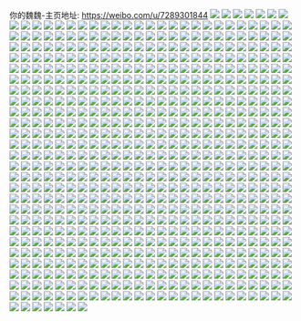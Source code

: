 你的魏魏-主页地址: https://weibo.com/u/7289301844 
![](https://wx4.sinaimg.cn/mw2000/007XjaoAgy1h99f56jpv5j31v22hfe4z.jpg) 
![](https://wx4.sinaimg.cn/mw2000/007XjaoAgy1h99f5772t9j32c03404qp.jpg) 
![](https://wx4.sinaimg.cn/mw2000/007XjaoAgy1h99f58eklgj32c0340qv5.jpg) 
![](https://wx4.sinaimg.cn/mw2000/007XjaoAgy1h9a6m0yp6tj30yi1n3e0o.jpg) 
![](https://wx4.sinaimg.cn/mw2000/007XjaoAgy1h9a6lto5jpj30yi1la4ij.jpg) 
![](https://wx4.sinaimg.cn/mw2000/007XjaoAgy1h9a6m45a0uj30yi1p8wy9.jpg) 
![](https://wx4.sinaimg.cn/mw2000/007XjaoAgy1h9a6mb5bzzj31kn23iu0x.jpg) 
![](https://wx4.sinaimg.cn/mw2000/007XjaoAgy1h99f55xddxj31nh286x6p.jpg) 
![](https://wx4.sinaimg.cn/mw2000/007XjaoAgy1h99f5d2v6cj31zb2n3npe.jpg) 
![](https://wx4.sinaimg.cn/mw2000/007XjaoAgy1h9a6mnjuv6j31qv2btb2a.jpg) 
![](https://wx4.sinaimg.cn/mw2000/007XjaoAgy1h99eusld4aj30u0140qg6.jpg) 
![](https://wx4.sinaimg.cn/mw2000/007XjaoAgy1h99eusz8a9j30u0140jzj.jpg) 
![](https://wx4.sinaimg.cn/mw2000/007XjaoAgy1h99eurilvwj30u014079b.jpg) 
![](https://wx4.sinaimg.cn/mw2000/007XjaoAgy1h99euwjlogj30u0140gzs.jpg) 
![](https://wx4.sinaimg.cn/mw2000/007XjaoAgy1h99eur4vlij30u0140tkz.jpg) 
![](https://wx4.sinaimg.cn/mw2000/007XjaoAgy1h99euth77cj30u0140dse.jpg) 
![](https://wx4.sinaimg.cn/mw2000/007XjaoAgy1h99eutv1ftj30u0140k48.jpg) 
![](https://wx4.sinaimg.cn/mw2000/007XjaoAgy1h99euu9fz0j30u01407ga.jpg) 
![](https://wx4.sinaimg.cn/mw2000/007XjaoAgy1h99euuq11ij30u0140aly.jpg) 
![](https://wx4.sinaimg.cn/mw2000/007XjaoAgy1h99euv3y3zj30u0140ds6.jpg) 
![](https://wx4.sinaimg.cn/mw2000/007XjaoAgy1h99euw4h1gj30u0140wm4.jpg) 
![](https://wx4.sinaimg.cn/mw2000/007XjaoAgy1h99euvl832j30u0140dkz.jpg) 
![](https://wx4.sinaimg.cn/mw2000/007XjaoAgy1h99ep5v7ikj30u0140tm4.jpg) 
![](https://wx4.sinaimg.cn/mw2000/007XjaoAgy1h99ep67dkfj30u0140dqy.jpg) 
![](https://wx4.sinaimg.cn/mw2000/007XjaoAgy1h99ep6n5kij30u0140qi3.jpg) 
![](https://wx4.sinaimg.cn/mw2000/007XjaoAgy1h99ep7i2rzj30u0140gyu.jpg) 
![](https://wx4.sinaimg.cn/mw2000/007XjaoAgy1h99ep76asbj30u0140tmq.jpg) 
![](https://wx4.sinaimg.cn/mw2000/007XjaoAgy1h99ep7zgt8j30u013tncv.jpg) 
![](https://wx4.sinaimg.cn/mw2000/007XjaoAgy1h99ep4wotnj30u0140gxy.jpg) 
![](https://wx4.sinaimg.cn/mw2000/007XjaoAgy1h99ep8dorsj30u0140wr0.jpg) 
![](https://wx4.sinaimg.cn/mw2000/007XjaoAgy1h99eqza0lfj30u014ealg.jpg) 
![](https://wx4.sinaimg.cn/mw2000/007XjaoAgy1h99eqyyv5tj30u014gdqs.jpg) 
![](https://wx4.sinaimg.cn/mw2000/007XjaoAgy1h99epb870jj30u0140wp8.jpg) 
![](https://wx4.sinaimg.cn/mw2000/007XjaoAgy1h99epbubc5j30u0140do8.jpg) 
![](https://wx4.sinaimg.cn/mw2000/007XjaoAgy1h99ep8ncygj30u0140grl.jpg) 
![](https://wx4.sinaimg.cn/mw2000/007XjaoAgy1h99eqzo2ekj30u0140qb7.jpg) 
![](https://wx4.sinaimg.cn/mw2000/007XjaoAgy1h99epc5a2fj30u0140agl.jpg) 
![](https://wx4.sinaimg.cn/mw2000/007XjaoAgy1h99epctg9ej30u0140448.jpg) 
![](https://wx4.sinaimg.cn/mw2000/007XjaoAgy1h98igpoca6j31r0340u0x.jpg) 
![](https://wx4.sinaimg.cn/mw2000/007XjaoAgy1h98ifmppq1j31r0340e82.jpg) 
![](https://wx4.sinaimg.cn/mw2000/007XjaoAgy1h98igl5zz9j31r0340qv5.jpg) 
![](https://wx4.sinaimg.cn/mw2000/007XjaoAgy1h98ig549g9j31r03401l0.jpg) 
![](https://wx4.sinaimg.cn/mw2000/007XjaoAgy1h98igf3hhnj31r03401l0.jpg) 
![](https://wx4.sinaimg.cn/mw2000/007XjaoAgy1h98ifh75sjj31r0340npf.jpg) 
![](https://wx4.sinaimg.cn/mw2000/007XjaoAgy1h990c36ujmj32c0340kjm.jpg) 
![](https://wx4.sinaimg.cn/mw2000/007XjaoAgy1h990c6m7eoj32913014qs.jpg) 
![](https://wx4.sinaimg.cn/mw2000/007XjaoAgy1h990chmfb7j32c0340npf.jpg) 
![](https://wx4.sinaimg.cn/mw2000/007XjaoAgy1h98ifrlkqnj32c0340x6q.jpg) 
![](https://wx4.sinaimg.cn/mw2000/007XjaoAgy1h98ih1v52lj31r0340qv5.jpg) 
![](https://wx4.sinaimg.cn/mw2000/007XjaoAgy1h97bfd0l6cj32c02uj7wl.jpg) 
![](https://wx4.sinaimg.cn/mw2000/007XjaoAgy1h97bg92himj32an2pbe83.jpg) 
![](https://wx4.sinaimg.cn/mw2000/007XjaoAgy1h97bfoifdrj32c0340npf.jpg) 
![](https://wx4.sinaimg.cn/mw2000/007XjaoAgy1h97bffebmbj31sc2dsnpd.jpg) 
![](https://wx4.sinaimg.cn/mw2000/007XjaoAgy1h97bgdncm4j32c0340npg.jpg) 
![](https://wx4.sinaimg.cn/mw2000/007XjaoAgy1h97bembrilj30yi1n14dy.jpg) 
![](https://wx4.sinaimg.cn/mw2000/007XjaoAgy1h91a9uyi63j31z42mshdu.jpg) 
![](https://wx4.sinaimg.cn/mw2000/007XjaoAgy1h91a9xwabuj31yw2mke82.jpg) 
![](https://wx4.sinaimg.cn/mw2000/007XjaoAgy1h91adckebgj32c0340e83.jpg) 
![](https://wx4.sinaimg.cn/mw2000/007XjaoAgy1h91a9tfcfsj32c02junpe.jpg) 
![](https://wx4.sinaimg.cn/mw2000/007XjaoAgy1h91a9wb5nej31z42ms7wh.jpg) 
![](https://wx4.sinaimg.cn/mw2000/007XjaoAgy1h91a9rvmgbj32c03401ky.jpg) 
![](https://wx4.sinaimg.cn/mw2000/007XjaoAgy1h91adayk1zj31zy2nxu0x.jpg) 
![](https://wx4.sinaimg.cn/mw2000/007XjaoAgy1h91ad9x8cyj32c0340u0y.jpg) 
![](https://wx4.sinaimg.cn/mw2000/007XjaoAgy1h91aa20rgyj32bm33iqv7.jpg) 
![](https://wx4.sinaimg.cn/mw2000/007XjaoAgy1h8xio7i8tfj32c03407wn.jpg) 
![](https://wx4.sinaimg.cn/mw2000/007XjaoAgy1h8xinfl2o6j32eb32akjm.jpg) 
![](https://wx4.sinaimg.cn/mw2000/007XjaoAgy1h8xin7lhiqj326f2wk4qs.jpg) 
![](https://wx4.sinaimg.cn/mw2000/007XjaoAgy1h8xinck25bj30yh1cqwy3.jpg) 
![](https://wx4.sinaimg.cn/mw2000/007XjaoAgy1h8xintagvpj32bv35skjr.jpg) 
![](https://wx4.sinaimg.cn/mw2000/007XjaoAgy1h8xine1tujj32c033h7wj.jpg) 
![](https://wx4.sinaimg.cn/mw2000/007XjaoAgy1h8s947irdbj30yi08jwfn.jpg) 
![](https://wx4.sinaimg.cn/mw2000/007XjaoAgy1h8qz9g6naoj30sg347e81.jpg) 
![](https://wx4.sinaimg.cn/mw2000/007XjaoAgy1h8qz9nzs2ej30sa10awlt.jpg) 
![](https://wx4.sinaimg.cn/mw2000/007XjaoAgy1h8qz9j12x1j30sg1rhkcn.jpg) 
![](https://wx4.sinaimg.cn/mw2000/007XjaoAgy1h8qz9mzj6vj317w1mkazd.jpg) 
![](https://wx4.sinaimg.cn/mw2000/007XjaoAgy1h8qz946kvnj32c0340b2b.jpg) 
![](https://wx4.sinaimg.cn/mw2000/007XjaoAgy1h8qz98ir9rj31ai1ja4qp.jpg) 
![](https://wx4.sinaimg.cn/mw2000/007XjaoAgy1h8qz9a23skj32bk2r24qq.jpg) 
![](https://wx4.sinaimg.cn/mw2000/007XjaoAgy1h8qz96nfplj32c02pikjm.jpg) 
![](https://wx4.sinaimg.cn/mw2000/007XjaoAgy1h8qz9bgouuj31ca1ha1k4.jpg) 
![](https://wx4.sinaimg.cn/mw2000/007XjaoAgy1h8niq9u3r0j30sg35r7wj.jpg) 
![](https://wx4.sinaimg.cn/mw2000/007XjaoAgy1h8nipzb737j30sg2zfhdt.jpg) 
![](https://wx4.sinaimg.cn/mw2000/007XjaoAgy1h8niqc3cacj30sg2jax6p.jpg) 
![](https://wx4.sinaimg.cn/mw2000/007XjaoAgy1h8niq3zsvtj30sg2ynqv5.jpg) 
![](https://wx4.sinaimg.cn/mw2000/007XjaoAgy1h8nipv9pk6j30sg2l7b29.jpg) 
![](https://wx4.sinaimg.cn/mw2000/007XjaoAgy1h8niqenazjj30sg3471ky.jpg) 
![](https://wx4.sinaimg.cn/mw2000/007XjaoAgy1h8niq1h134j30sg35qnpd.jpg) 
![](https://wx4.sinaimg.cn/mw2000/007XjaoAgy1h8niq6ctbfj30sg35sb2a.jpg) 
![](https://wx4.sinaimg.cn/mw2000/007XjaoAgy1h8nipwz2ptj30sg2z84qp.jpg) 
![](https://wx4.sinaimg.cn/mw2000/007XjaoAgy1h8be4oj0ayj31sc2co4qq.jpg) 
![](https://wx4.sinaimg.cn/mw2000/007XjaoAgy1h8be410sozj31sc2dskjm.jpg) 
![](https://wx4.sinaimg.cn/mw2000/007XjaoAgy1h8be51se3zj31sc2dsu0x.jpg) 
![](https://wx4.sinaimg.cn/mw2000/007XjaoAgy1h8be3gbpcpj31sc2dskjl.jpg) 
![](https://wx4.sinaimg.cn/mw2000/007XjaoAgy1h8be4ev2xtj32ds1scnpd.jpg) 
![](https://wx4.sinaimg.cn/mw2000/007XjaoAgy1h8be4b8pcfj31q22bxe81.jpg) 
![](https://wx4.sinaimg.cn/mw2000/007XjaoAgy1h8be7qd4euj31sc2ds1kz.jpg) 
![](https://wx4.sinaimg.cn/mw2000/007XjaoAgy1h8be3epa4tj31sc2ds4qq.jpg) 
![](https://wx4.sinaimg.cn/mw2000/007XjaoAgy1h8be7scwxij31sc2dsqv5.jpg) 
![](https://wx4.sinaimg.cn/mw2000/007XjaoAgy1h7uomg64rdj31ky23cu0x.jpg) 
![](https://wx4.sinaimg.cn/mw2000/007XjaoAgy1h7uomi99z1j32c0340qv7.jpg) 
![](https://wx4.sinaimg.cn/mw2000/007XjaoAgy1h7uommm2chj322s2k4hdt.jpg) 
![](https://wx4.sinaimg.cn/mw2000/007XjaoAgy1h7uomltu3pj31js22eu0x.jpg) 
![](https://wx4.sinaimg.cn/mw2000/007XjaoAgy1h7uomj1l5tj31o92hc1kx.jpg) 
![](https://wx4.sinaimg.cn/mw2000/007XjaoAgy1h7uomo1xmoj31q923y4qq.jpg) 
![](https://wx4.sinaimg.cn/mw2000/007XjaoAgy1h7uonv4o13j31y52mpqv5.jpg) 
![](https://wx4.sinaimg.cn/mw2000/007XjaoAgy1h7uomdqa71j32c0340hdu.jpg) 
![](https://wx4.sinaimg.cn/mw2000/007XjaoAgy1h7uomkrymuj32bn35s4qr.jpg) 
![](https://wx4.sinaimg.cn/mw2000/007XjaoAgy1h7os0n1ps3j30sg6bk1l0.jpg) 
![](https://wx4.sinaimg.cn/mw2000/007XjaoAgy1h7os0qxuk4j30sg59mkjo.jpg) 
![](https://wx4.sinaimg.cn/mw2000/007XjaoAgy1h7os17e2n4j30sg53q4qs.jpg) 
![](https://wx4.sinaimg.cn/mw2000/007XjaoAgy1h7os0jncloj30sg5tuu0y.jpg) 
![](https://wx4.sinaimg.cn/mw2000/007XjaoAgy1h7os0exvabj30sg55y1kz.jpg) 
![](https://wx4.sinaimg.cn/mw2000/007XjaoAgy1h7os0xrh74j30sg547npe.jpg) 
![](https://wx4.sinaimg.cn/mw2000/007XjaoAgy1h7os0u7ftoj30sg53pkjm.jpg) 
![](https://wx4.sinaimg.cn/mw2000/007XjaoAgy1h7os0g7ev8j30sg1x7dt8.jpg) 
![](https://wx4.sinaimg.cn/mw2000/007XjaoAgy1h7os10hqh5j30sg2nqb29.jpg) 
![](https://wx4.sinaimg.cn/mw2000/007XjaoAgy1h7nn8f5ts7j32c033z7wj.jpg) 
![](https://wx4.sinaimg.cn/mw2000/007XjaoAgy1h7nn9r3f8tj32c0340hdw.jpg) 
![](https://wx4.sinaimg.cn/mw2000/007XjaoAgy1h7nn94zfprj32c0340kjo.jpg) 
![](https://wx4.sinaimg.cn/mw2000/007XjaoAgy1h7nn915c4dj32c0340e87.jpg) 
![](https://wx4.sinaimg.cn/mw2000/007XjaoAgy1h7nn9t62ykj32c03404qq.jpg) 
![](https://wx4.sinaimg.cn/mw2000/007XjaoAgy1h7nn9aay0xj32c0340hdv.jpg) 
![](https://wx4.sinaimg.cn/mw2000/007XjaoAgy1h7nn97tneoj32c02zt7wj.jpg) 
![](https://wx4.sinaimg.cn/mw2000/007XjaoAgy1h7nn9mgoy1j32c0340b2e.jpg) 
![](https://wx4.sinaimg.cn/mw2000/007XjaoAgy1h7nn8igdrjj328q2y44qr.jpg) 
![](https://wx4.sinaimg.cn/mw2000/007XjaoAgy1h7n6sdv7rmj31vu2cdx6p.jpg) 
![](https://wx4.sinaimg.cn/mw2000/007XjaoAgy1h7n6t7wrmtj31xo2dwkjm.jpg) 
![](https://wx4.sinaimg.cn/mw2000/007XjaoAgy1h7n6sfl0obj321x2jcb29.jpg) 
![](https://wx4.sinaimg.cn/mw2000/007XjaoAgy1h7n6sl342cj32c03404qq.jpg) 
![](https://wx4.sinaimg.cn/mw2000/007XjaoAgy1h7eb5yz3rcj31fo25jb2b.jpg) 
![](https://wx4.sinaimg.cn/mw2000/007XjaoAgy1h7eb692r24j31kw2dchdt.jpg) 
![](https://wx4.sinaimg.cn/mw2000/007XjaoAgy1h7eb6jjpg6j31kw2dc106.jpg) 
![](https://wx4.sinaimg.cn/mw2000/007XjaoAgy1h7eb7js9raj31kw2dc4qq.jpg) 
![](https://wx4.sinaimg.cn/mw2000/007XjaoAgy1h7eb53zvbyj31kw2dcwkq.jpg) 
![](https://wx4.sinaimg.cn/mw2000/007XjaoAgy1h7eb23qfatj31kw2bqe82.jpg) 
![](https://wx4.sinaimg.cn/mw2000/007XjaoAgy1h7eb13g9c9j31kw2axu0x.jpg) 
![](https://wx4.sinaimg.cn/mw2000/007XjaoAgy1h7eb7fs98uj31kw2b6u0x.jpg) 
![](https://wx4.sinaimg.cn/mw2000/007XjaoAgy1h7eba8tovej31r02szx6p.jpg) 
![](https://wx4.sinaimg.cn/mw2000/007XjaoAgy1h7eba6sbxvj31kw2cihdv.jpg) 
![](https://wx4.sinaimg.cn/mw2000/007XjaoAgy1h7ebabj717j32c02qnkjm.jpg) 
![](https://wx4.sinaimg.cn/mw2000/007XjaoAgy1h7ebae73kxj32c0340qv6.jpg) 
![](https://wx4.sinaimg.cn/mw2000/007XjaoAgy1h7e11gjaknj31iz2pb1ky.jpg) 
![](https://wx4.sinaimg.cn/mw2000/007XjaoAgy1h7e11sz4zlj32c03407wi.jpg) 
![](https://wx4.sinaimg.cn/mw2000/007XjaoAgy1h7e11be3y8j31j02psu0y.jpg) 
![](https://wx4.sinaimg.cn/mw2000/007XjaoAgy1h7e11qwikkj32c03401l2.jpg) 
![](https://wx4.sinaimg.cn/mw2000/007XjaoAgy1h7e11ylx4hj32c0340kjm.jpg) 
![](https://wx4.sinaimg.cn/mw2000/007XjaoAgy1h7e11usq5vj32c03401ky.jpg) 
![](https://wx4.sinaimg.cn/mw2000/007XjaoAgy1h7e11iq8zmj32c032px6q.jpg) 
![](https://wx4.sinaimg.cn/mw2000/007XjaoAgy1h7e11wskr6j32c0340b2a.jpg) 
![](https://wx4.sinaimg.cn/mw2000/007XjaoAgy1h7e11lbnm6j32c033z4qr.jpg) 
![](https://wx4.sinaimg.cn/mw2000/007XjaoAgy1h7e123w0lyj32c0340npf.jpg) 
![](https://wx4.sinaimg.cn/mw2000/007XjaoAgy1h7e12qeqp2j326g2tue82.jpg) 
![](https://wx4.sinaimg.cn/mw2000/007XjaoAgy1h7e1275d8jj32c0340hdv.jpg) 
![](https://wx4.sinaimg.cn/mw2000/007XjaoAgy1h7e12dbr20j32c0340x6q.jpg) 
![](https://wx4.sinaimg.cn/mw2000/007XjaoAgy1h7e12acn5fj32c0332hdv.jpg) 
![](https://wx4.sinaimg.cn/mw2000/007XjaoAgy1h7e12heedwj32c0340hdv.jpg) 
![](https://wx4.sinaimg.cn/mw2000/007XjaoAgy1h7e12o5d2sj32c03404qs.jpg) 
![](https://wx4.sinaimg.cn/mw2000/007XjaoAgy1h7e120llzwj322q2rme82.jpg) 
![](https://wx4.sinaimg.cn/mw2000/007XjaoAgy1h7e12kcwdqj327v2yix6q.jpg) 
![](https://wx4.sinaimg.cn/mw2000/007XjaoAgy1h79horv0zgj32c02xlu0x.jpg) 
![](https://wx4.sinaimg.cn/mw2000/007XjaoAgy1h79hoqmaeyj32c03407wj.jpg) 
![](https://wx4.sinaimg.cn/mw2000/007XjaoAgy1h79hookvzwj32c0340hdv.jpg) 
![](https://wx4.sinaimg.cn/mw2000/007XjaoAgy1h79hph2wl1j32c0340b29.jpg) 
![](https://wx4.sinaimg.cn/mw2000/007XjaoAgy1h79hpfxi3nj321d1scb29.jpg) 
![](https://wx4.sinaimg.cn/mw2000/007XjaoAgy1h79hov9mvkj32c02c07wj.jpg) 
![](https://wx4.sinaimg.cn/mw2000/007XjaoAgy1h79holaymzj32c02zwu0z.jpg) 
![](https://wx4.sinaimg.cn/mw2000/007XjaoAgy1h79hojez7zj32c0340x6p.jpg) 
![](https://wx4.sinaimg.cn/mw2000/007XjaoAgy1h79hotfnu0j32c0340x6p.jpg) 
![](https://wx4.sinaimg.cn/mw2000/007XjaoAgy1h77plyi7u2j30rv2kgtrs.jpg) 
![](https://wx4.sinaimg.cn/mw2000/007XjaoAgy1h77pre62cqj30su12g46i.jpg) 
![](https://wx4.sinaimg.cn/mw2000/007XjaoAgy1h77ppjn57wj30sg26ue82.jpg) 
![](https://wx4.sinaimg.cn/mw2000/007XjaoAgy1h77pm9tjy6j30sg40bhdv.jpg) 
![](https://wx4.sinaimg.cn/mw2000/007XjaoAgy1h77plxg7k0j30sg1kvqfv.jpg) 
![](https://wx4.sinaimg.cn/mw2000/007XjaoAgy1h77pm5ujyjj30sg6k9b2a.jpg) 
![](https://wx4.sinaimg.cn/mw2000/007XjaoAgy1h77plrrrhbj30sg1tw7wh.jpg) 
![](https://wx4.sinaimg.cn/mw2000/007XjaoAgy1h77plvejaij30sg1pye65.jpg) 
![](https://wx4.sinaimg.cn/mw2000/007XjaoAgy1h77pltqoaej30sg26ekfl.jpg) 
![](https://wx4.sinaimg.cn/mw2000/007XjaoAgy1h5nmue18uwj32c0340x6u.jpg) 
![](https://wx4.sinaimg.cn/mw2000/007XjaoAgy1h5nmuimkrkj32c0340hdv.jpg) 
![](https://wx4.sinaimg.cn/mw2000/007XjaoAgy1h5nmv1srsej32c0340u12.jpg) 
![](https://wx4.sinaimg.cn/mw2000/007XjaoAgy1h5nmv3vcc2j32c033z1ky.jpg) 
![](https://wx4.sinaimg.cn/mw2000/007XjaoAgy1h5nmv63xzoj32c033zb2a.jpg) 
![](https://wx4.sinaimg.cn/mw2000/007XjaoAgy1h5nmv8cwm2j32ak31zb2a.jpg) 
![](https://wx4.sinaimg.cn/mw2000/007XjaoAgy1h5nmu9qhutj32c033zu0x.jpg) 
![](https://wx4.sinaimg.cn/mw2000/007XjaoAgy1h5nmvbzmvrj31r0340npe.jpg) 
![](https://wx4.sinaimg.cn/mw2000/007XjaoAgy1h5nmvduwwsj32c03407wh.jpg) 
![](https://wx4.sinaimg.cn/mw2000/007XjaoAgy1h58w9ejtckj327k2y37wj.jpg) 
![](https://wx4.sinaimg.cn/mw2000/007XjaoAgy1h58w9tu18yj32c0340u0x.jpg) 
![](https://wx4.sinaimg.cn/mw2000/007XjaoAgy1h58w9gmzdbj328z31ex6q.jpg) 
![](https://wx4.sinaimg.cn/mw2000/007XjaoAgy1h58w9cgb7qj32c0340b2a.jpg) 
![](https://wx4.sinaimg.cn/mw2000/007XjaoAgy1h58w9odua5j32c0335e81.jpg) 
![](https://wx4.sinaimg.cn/mw2000/007XjaoAgy1h58w9n0ni4j32c0340e81.jpg) 
![](https://wx4.sinaimg.cn/mw2000/007XjaoAgy1h58w9sdi2wj32c0340npd.jpg) 
![](https://wx4.sinaimg.cn/mw2000/007XjaoAgy1h58w9j3mvyj32c0340hdv.jpg) 
![](https://wx4.sinaimg.cn/mw2000/007XjaoAgy1h58w9rae97j32c032ix6p.jpg) 
![](https://wx4.sinaimg.cn/mw2000/007XjaoAgy1h58w9lg68tj32be337x6r.jpg) 
![](https://wx4.sinaimg.cn/mw2000/007XjaoAgy1h58w9q6ff4j32c0340qv5.jpg) 
![](https://wx4.sinaimg.cn/mw2000/007XjaoAgy1h58w9valw6j329h30ne83.jpg) 
![](https://wx4.sinaimg.cn/mw2000/007XjaoAgy1h50ly3budmj32c033ae84.jpg) 
![](https://wx4.sinaimg.cn/mw2000/007XjaoAgy1h50ly9pdigj32c0340b2d.jpg) 
![](https://wx4.sinaimg.cn/mw2000/007XjaoAgy1h50ly4yn8lj32c0340u0z.jpg) 
![](https://wx4.sinaimg.cn/mw2000/007XjaoAgy1h50ly6y2jbj32c031vkjn.jpg) 
![](https://wx4.sinaimg.cn/mw2000/007XjaoAgy1h50lyblie4j32c0340b2a.jpg) 
![](https://wx4.sinaimg.cn/mw2000/007XjaoAgy1h50lydga8bj32c0340npe.jpg) 
![](https://wx4.sinaimg.cn/mw2000/007XjaoAgy1h50ly0c6eij32c03401kz.jpg) 
![](https://wx4.sinaimg.cn/mw2000/007XjaoAgy1h50lxyk9b0j32c03407wj.jpg) 
![](https://wx4.sinaimg.cn/mw2000/007XjaoAgy1h50lxwm6foj32c033z4qq.jpg) 
![](https://wx4.sinaimg.cn/mw2000/007XjaoAgy1h4qgk4wy1ej30sg151dut.jpg) 
![](https://wx4.sinaimg.cn/mw2000/007XjaoAgy1h4qgjo9tdpj30sg28l7u6.jpg) 
![](https://wx4.sinaimg.cn/mw2000/007XjaoAgy1h4qgjk2e0bj30sg11xalh.jpg) 
![](https://wx4.sinaimg.cn/mw2000/007XjaoAgy1h4qgjhxd2ij30sg23unht.jpg) 
![](https://wx4.sinaimg.cn/mw2000/007XjaoAgy1h4qgjt9ivhj30sg23ukjl.jpg) 
![](https://wx4.sinaimg.cn/mw2000/007XjaoAgy1h4qgke9hudj30sg217qv5.jpg) 
![](https://wx4.sinaimg.cn/mw2000/007XjaoAgy1h4qgjlmwqvj30sg23u4h6.jpg) 
![](https://wx4.sinaimg.cn/mw2000/007XjaoAgy1h4qgjv3jdlj31e030ce81.jpg) 
![](https://wx4.sinaimg.cn/mw2000/007XjaoAgy1h4qgk1qlkjj31s035su0y.jpg) 
![](https://wx4.sinaimg.cn/mw2000/007XjaoAgy1h4qgkjk8zuj30sg23ix6p.jpg) 
![](https://wx4.sinaimg.cn/mw2000/007XjaoAgy1h4qgkmnw3kj30sg23u1kx.jpg) 
![](https://wx4.sinaimg.cn/mw2000/007XjaoAgy1h4qgl4qr3cj30sg203ww2.jpg) 
![](https://wx4.sinaimg.cn/mw2000/007XjaoAgy1h4qgk7sqpbj30sg2e7hac.jpg) 
![](https://wx4.sinaimg.cn/mw2000/007XjaoAgy1h4qgkz2a76j32bc334kjn.jpg) 
![](https://wx4.sinaimg.cn/mw2000/007XjaoAgy1h4qgl8h4tuj32c0340qv8.jpg) 
![](https://wx4.sinaimg.cn/mw2000/007XjaoAgy1h4qglavmroj30sg0v3dp1.jpg) 
![](https://wx4.sinaimg.cn/mw2000/007XjaoAgy1h4qglcrbo3j30sg116gyk.jpg) 
![](https://wx4.sinaimg.cn/mw2000/007XjaoAgy1h4qgjrqd2lj30sg23u1kx.jpg) 
![](https://wx4.sinaimg.cn/mw2000/007XjaoAgy1h4lo49c856j32c03407wi.jpg) 
![](https://wx4.sinaimg.cn/mw2000/007XjaoAgy1h4lo4acaefj32c03407wi.jpg) 
![](https://wx4.sinaimg.cn/mw2000/007XjaoAgy1h4lo4ejv1dj32c0340b2a.jpg) 
![](https://wx4.sinaimg.cn/mw2000/007XjaoAgy1h4j4yl8824j31rj2atqog.jpg) 
![](https://wx4.sinaimg.cn/mw2000/007XjaoAgy1h4j4ypyt44j31x02k0h8v.jpg) 
![](https://wx4.sinaimg.cn/mw2000/007XjaoAgy1h4j4zqsmzpj32882yze81.jpg) 
![](https://wx4.sinaimg.cn/mw2000/007XjaoAgy1h4j4zx3qi0j328w2zv1kx.jpg) 
![](https://wx4.sinaimg.cn/mw2000/007XjaoAgy1h4j4zu9rvtj32802yoe81.jpg) 
![](https://wx4.sinaimg.cn/mw2000/007XjaoAgy1h4j503q6hyj31ze2lf7wh.jpg) 
![](https://wx4.sinaimg.cn/mw2000/007XjaoAgy1h4g1e3ktpij32bs33zx6p.jpg) 
![](https://wx4.sinaimg.cn/mw2000/007XjaoAgy1h425jct9fkj32bc334hdv.jpg) 
![](https://wx4.sinaimg.cn/mw2000/007XjaoAgy1h425ift7hbj32bc334kjm.jpg) 
![](https://wx4.sinaimg.cn/mw2000/007XjaoAgy1h425iaj829j33342bcnpf.jpg) 
![](https://wx4.sinaimg.cn/mw2000/007XjaoAgy1h425ik8jaej32bc2rwx6p.jpg) 
![](https://wx4.sinaimg.cn/mw2000/007XjaoAgy1h425kopevdj31s035shdu.jpg) 
![](https://wx4.sinaimg.cn/mw2000/007XjaoAgy1h425k7zrvwj30sg16owwd.jpg) 
![](https://wx4.sinaimg.cn/mw2000/007XjaoAgy1h425iwatimj32c0340b2a.jpg) 
![](https://wx4.sinaimg.cn/mw2000/007XjaoAgy1h425iq0btmj329d2t4b2a.jpg) 
![](https://wx4.sinaimg.cn/mw2000/007XjaoAgy1h425q7g332j32bc3344qq.jpg) 
![](https://wx4.sinaimg.cn/mw2000/007XjaoAgy1h425kvf2rhj30u0140dxe.jpg) 
![](https://wx4.sinaimg.cn/mw2000/007XjaoAgy1h425px8n01j32bc334qv6.jpg) 
![](https://wx4.sinaimg.cn/mw2000/007XjaoAgy1h425qm0l34j32bc3341kz.jpg) 
![](https://wx4.sinaimg.cn/mw2000/007XjaoAgy1h3ytvd2lj2j32bc334npf.jpg) 
![](https://wx4.sinaimg.cn/mw2000/007XjaoAgy1h3ytv0o29vj31400min5c.jpg) 
![](https://wx4.sinaimg.cn/mw2000/007XjaoAgy1h3ytv8cyukj32bc334npf.jpg) 
![](https://wx4.sinaimg.cn/mw2000/007XjaoAgy1h3ytvajxbwj32bc3347wi.jpg) 
![](https://wx4.sinaimg.cn/mw2000/007XjaoAgy1h3ytv060qaj3140140apm.jpg) 
![](https://wx4.sinaimg.cn/mw2000/007XjaoAgy1h3ytv59gvuj32bc334e83.jpg) 
![](https://wx4.sinaimg.cn/mw2000/007XjaoAgy1h3ytuyjeogj32c02c0hdt.jpg) 
![](https://wx4.sinaimg.cn/mw2000/007XjaoAgy1h3ytuzmuxdj323720i1kx.jpg) 
![](https://wx4.sinaimg.cn/mw2000/007XjaoAgy1h3ytv1tk9yj32bc334hdt.jpg) 
![](https://wx4.sinaimg.cn/mw2000/007XjaoAgy1h3ytux8vgnj32c02c07wi.jpg) 
![](https://wx4.sinaimg.cn/mw2000/007XjaoAgy1h3ytuvjrhhj32bc334hdt.jpg) 
![](https://wx4.sinaimg.cn/mw2000/007XjaoAgy1h3xmmro97yj30sg2dc4qp.jpg) 
![](https://wx4.sinaimg.cn/mw2000/007XjaoAgy1h3xmn54dx5j30sg2dce81.jpg) 
![](https://wx4.sinaimg.cn/mw2000/007XjaoAgy1h3xmmm1vmij30sg2dc4oo.jpg) 
![](https://wx4.sinaimg.cn/mw2000/007XjaoAgy1h3xmp637d0j31qc2b4u0x.jpg) 
![](https://wx4.sinaimg.cn/mw2000/007XjaoAgy1h3xmqrl49bj31kw2dchdu.jpg) 
![](https://wx4.sinaimg.cn/mw2000/007XjaoAgy1h3xmov10qsj31kw2dcqv5.jpg) 
![](https://wx4.sinaimg.cn/mw2000/007XjaoAgy1h3xmplstpij31kw2dcnpd.jpg) 
![](https://wx4.sinaimg.cn/mw2000/007XjaoAgy1h3xmxlg43lj30sg1kw4qp.jpg) 
![](https://wx4.sinaimg.cn/mw2000/007XjaoAgy1h3xmo8uvgoj31kw23u1ky.jpg) 
![](https://wx4.sinaimg.cn/mw2000/007XjaoAgy1h3qkwgynyyj30sg661u0y.jpg) 
![](https://wx4.sinaimg.cn/mw2000/007XjaoAgy1h3qkvy1f1gj30sg59zqv6.jpg) 
![](https://wx4.sinaimg.cn/mw2000/007XjaoAgy1h3qkw6yvdnj30sg3dkqv5.jpg) 
![](https://wx4.sinaimg.cn/mw2000/007XjaoAgy1h3qkwnsihvj30sg6l7e83.jpg) 
![](https://wx4.sinaimg.cn/mw2000/007XjaoAgy1h3qkw49vz5j30sg6yhnpg.jpg) 
![](https://wx4.sinaimg.cn/mw2000/007XjaoAgy1h3qkwa0gr9j30sg4g3e82.jpg) 
![](https://wx4.sinaimg.cn/mw2000/007XjaoAgy1h3qkwdj84zj30sg5zeqv6.jpg) 
![](https://wx4.sinaimg.cn/mw2000/007XjaoAgy1h3qkvugdw7j30sg5k4qv6.jpg) 
![](https://wx4.sinaimg.cn/mw2000/007XjaoAgy1h3qkwk260pj30sg5hukjm.jpg) 
![](https://wx4.sinaimg.cn/mw2000/007XjaoAly1h3q5b5wz1uj32c0340x6p.jpg) 
![](https://wx4.sinaimg.cn/mw2000/007XjaoAly1h3q5b1qldqj32c0340u0x.jpg) 
![](https://wx4.sinaimg.cn/mw2000/007XjaoAly1h3q5b80xiqj32c033ab29.jpg) 
![](https://wx4.sinaimg.cn/mw2000/007XjaoAly1h3q5ba5172j32c0340qv5.jpg) 
![](https://wx4.sinaimg.cn/mw2000/007XjaoAly1h3q5bgievlj32c0324npd.jpg) 
![](https://wx4.sinaimg.cn/mw2000/007XjaoAly1h3q5bkmkjgj32c033unpd.jpg) 
![](https://wx4.sinaimg.cn/mw2000/007XjaoAly1h3q5bbynj0j32c033ob29.jpg) 
![](https://wx4.sinaimg.cn/mw2000/007XjaoAgy1h3parv6zqpj30rs267qfr.jpg) 
![](https://wx4.sinaimg.cn/mw2000/007XjaoAgy1h3parwpenrj30sg1bwkik.jpg) 
![](https://wx4.sinaimg.cn/mw2000/007XjaoAgy1h3parxc29qj30rs2677cr.jpg) 
![](https://wx4.sinaimg.cn/mw2000/007XjaoAgy1h3p95vvztcj30sg31tqv5.jpg) 
![](https://wx4.sinaimg.cn/mw2000/007XjaoAgy1h3parzvrl0j30sg7kf7wk.jpg) 
![](https://wx4.sinaimg.cn/mw2000/007XjaoAgy1h3pas2h4sxj30sg2ndb29.jpg) 
![](https://wx4.sinaimg.cn/mw2000/007XjaoAgy1h3p95z4ia0j30sg4lux6p.jpg) 
![](https://wx4.sinaimg.cn/mw2000/007XjaoAgy1h3pas56m0gj30sg4jthdt.jpg) 
![](https://wx4.sinaimg.cn/mw2000/007XjaoAgy1h3pas7x2dmj30sg2qyhdt.jpg) 
![](https://wx4.sinaimg.cn/mw2000/007XjaoAgy1h3o70x4mraj30sg2ch4qp.jpg) 
![](https://wx4.sinaimg.cn/mw2000/007XjaoAgy1h3o7091l19j30sg1kgke5.jpg) 
![](https://wx4.sinaimg.cn/mw2000/007XjaoAgy1h3o710qddmj30sg2b41kx.jpg) 
![](https://wx4.sinaimg.cn/mw2000/007XjaoAgy1h3o70mv3r3j31s035sqv6.jpg) 
![](https://wx4.sinaimg.cn/mw2000/007XjaoAgy1h3o70i727zj31s035skjm.jpg) 
![](https://wx4.sinaimg.cn/mw2000/007XjaoAgy1h3o70757xcj30sg47phdu.jpg) 
![](https://wx4.sinaimg.cn/mw2000/007XjaoAgy1h3o70ppitwj30sg23oqv5.jpg) 
![](https://wx4.sinaimg.cn/mw2000/007XjaoAgy1h3o70sf2eqj30sg2361kx.jpg) 
![](https://wx4.sinaimg.cn/mw2000/007XjaoAgy1h3o6zqkz2uj30sg3k17wh.jpg) 
![](https://wx4.sinaimg.cn/mw2000/007XjaoAgy1h3o72boahnj30sg1rzqr1.jpg) 
![](https://wx4.sinaimg.cn/mw2000/007XjaoAgy1h3o70cwoi7j315o3hp4qq.jpg) 
![](https://wx4.sinaimg.cn/mw2000/007XjaoAgy1h3o72txf7oj30sg1gnql9.jpg) 
![](https://wx4.sinaimg.cn/mw2000/007XjaoAgy1h3o6zt8n0jj30sg14aasq.jpg) 
![](https://wx4.sinaimg.cn/mw2000/007XjaoAgy1h3o70uo5w5j30sg23unod.jpg) 
![](https://wx4.sinaimg.cn/mw2000/007XjaoAgy1h3o6zv5opzj30sg1kw4g4.jpg) 
![](https://wx4.sinaimg.cn/mw2000/007XjaoAgy1h3o6zymk85j30sg447e82.jpg) 
![](https://wx4.sinaimg.cn/mw2000/007XjaoAgy1h3o702ajusj30sg33yqv5.jpg) 
![](https://wx4.sinaimg.cn/mw2000/007XjaoAgy1h3o70ekqioj30sg23n7vr.jpg) 
![](https://wx4.sinaimg.cn/mw2000/007XjaoAgy1h3n12erb7jj30sg11x7px.jpg) 
![](https://wx4.sinaimg.cn/mw2000/007XjaoAgy1h3n12jyqf1j32dc35sx6q.jpg) 
![](https://wx4.sinaimg.cn/mw2000/007XjaoAgy1h3n12lrvx2j30sg11x4lm.jpg) 
![](https://wx4.sinaimg.cn/mw2000/007XjaoAgy1h3n12nujn7j30sg11xnbz.jpg) 
![](https://wx4.sinaimg.cn/mw2000/007XjaoAgy1h3n12pkycej30sg11xkfn.jpg) 
![](https://wx4.sinaimg.cn/mw2000/007XjaoAgy1h3n12qvv8zj30sg11xwzg.jpg) 
![](https://wx4.sinaimg.cn/mw2000/007XjaoAgy1h3n12tfwd0j30sg23uhdt.jpg) 
![](https://wx4.sinaimg.cn/mw2000/007XjaoAgy1h3n12yi631j30sg11xaye.jpg) 
![](https://wx4.sinaimg.cn/mw2000/007XjaoAgy1h3n12wweljj30sg11xx0t.jpg) 
![](https://wx4.sinaimg.cn/mw2000/007XjaoAgy1h3n12ukok9j30sg0zkqjz.jpg) 
![](https://wx4.sinaimg.cn/mw2000/007XjaoAgy1h3n12vlm64j30sg0yyk5x.jpg) 
![](https://wx4.sinaimg.cn/mw2000/007XjaoAgy1h3n13k7n8aj30sg11xdx5.jpg) 
![](https://wx4.sinaimg.cn/mw2000/007XjaoAgy1h3n1338mrfj30sg2e51kx.jpg) 
![](https://wx4.sinaimg.cn/mw2000/007XjaoAgy1h3n1358x3ij30sg2dckj8.jpg) 
![](https://wx4.sinaimg.cn/mw2000/007XjaoAgy1h3n13e79p9j31s035su0y.jpg) 
![](https://wx4.sinaimg.cn/mw2000/007XjaoAgy1h3n13a4ho8j31s035s7wj.jpg) 
![](https://wx4.sinaimg.cn/mw2000/007XjaoAgy1h3n13gdeo6j30sg24a4qp.jpg) 
![](https://wx4.sinaimg.cn/mw2000/007XjaoAgy1h3n13iozksj30sg2354qp.jpg) 
![](https://wx4.sinaimg.cn/mw2000/007XjaoAgy1h3gc2df68rj31qx2i8b29.jpg) 
![](https://wx4.sinaimg.cn/mw2000/007XjaoAgy1h3gc23xc02j32c0340x6q.jpg) 
![](https://wx4.sinaimg.cn/mw2000/007XjaoAgy1h3gc20w35mj31o82cukjl.jpg) 
![](https://wx4.sinaimg.cn/mw2000/007XjaoAgy1h3gc28nkooj32c0340u11.jpg) 
![](https://wx4.sinaimg.cn/mw2000/007XjaoAgy1h3gc2cqfnqj326135su0y.jpg) 
![](https://wx4.sinaimg.cn/mw2000/007XjaoAgy1h3gc2a6yw0j31by1yphdt.jpg) 
![](https://wx4.sinaimg.cn/mw2000/007XjaoAgy1h3fsh4cirjj31900u0aog.jpg) 
![](https://wx4.sinaimg.cn/mw2000/007XjaoAgy1h3fsh2dxxpj31900u07gb.jpg) 
![](https://wx4.sinaimg.cn/mw2000/007XjaoAgy1h3fsh84kbmj318d0u0k56.jpg) 
![](https://wx4.sinaimg.cn/mw2000/007XjaoAgy1h3fsh4v5bxj30u017hk07.jpg) 
![](https://wx4.sinaimg.cn/mw2000/007XjaoAgy1h3fsh698p3j30sg11x118.jpg) 
![](https://wx4.sinaimg.cn/mw2000/007XjaoAgy1h3fsh0zp55j30u01877co.jpg) 
![](https://wx4.sinaimg.cn/mw2000/007XjaoAgy1h35g28a8rtj32ds1rhno8.jpg) 
![](https://wx4.sinaimg.cn/mw2000/007XjaoAgy1h35fyafmpsj31c92dshdt.jpg) 
![](https://wx4.sinaimg.cn/mw2000/007XjaoAgy1h35fybeam9j31c92dse81.jpg) 
![](https://wx4.sinaimg.cn/mw2000/007XjaoAgy1h35fycc7xsj31sc2dse81.jpg) 
![](https://wx4.sinaimg.cn/mw2000/007XjaoAgy1h35fyivdnwj32ds1sbnpd.jpg) 
![](https://wx4.sinaimg.cn/mw2000/007XjaoAgy1h35fyken8tj30yi1ektqo.jpg) 
![](https://wx4.sinaimg.cn/mw2000/007XjaoAgy1h35fym4fdtj32801o0qv5.jpg) 
![](https://wx4.sinaimg.cn/mw2000/007XjaoAgy1h35fyrpje0j33401r0kjn.jpg) 
![](https://wx4.sinaimg.cn/mw2000/007XjaoAgy1h35fyo08vmj32801o0qv5.jpg) 
![](https://wx4.sinaimg.cn/mw2000/007XjaoAgy1h2xny77k8fj31sc2cwu0x.jpg) 
![](https://wx4.sinaimg.cn/mw2000/007XjaoAgy1h2xny0tg8nj321x2s0u0x.jpg) 
![](https://wx4.sinaimg.cn/mw2000/007XjaoAgy1h2xny20vu9j32812kwkjl.jpg) 
![](https://wx4.sinaimg.cn/mw2000/007XjaoAgy1h2xny9zrr7j32ds1scx6p.jpg) 
![](https://wx4.sinaimg.cn/mw2000/007XjaoAgy1h2xny2mlgxj30u0140wie.jpg) 
![](https://wx4.sinaimg.cn/mw2000/007XjaoAgy1h2xnyev8hqj32172j9x6p.jpg) 
![](https://wx4.sinaimg.cn/mw2000/007XjaoAgy1h2xnyko9x1j31qc2b4x6p.jpg) 
![](https://wx4.sinaimg.cn/mw2000/007XjaoAgy1h2xnyrzwnxj31mm266x6p.jpg) 
![](https://wx4.sinaimg.cn/mw2000/007XjaoAgy1h2xnyo70b6j31sc2dsx6p.jpg) 
![](https://wx4.sinaimg.cn/mw2000/007XjaoAgy1h2xnxz7k73j31rc2dre81.jpg) 
![](https://wx4.sinaimg.cn/mw2000/007XjaoAgy1h2xny419jcj31sc2ds1kx.jpg) 
![](https://wx4.sinaimg.cn/mw2000/007XjaoAgy1h2xnyu9tacj30yo1a84f2.jpg) 
![](https://wx4.sinaimg.cn/mw2000/007XjaoAgy1h2xnyysftrj30yi0iy464.jpg) 
![](https://wx4.sinaimg.cn/mw2000/007XjaoAgy1h2xnz8q7eoj30yo1a8k7f.jpg) 
![](https://wx4.sinaimg.cn/mw2000/007XjaoAgy1h2qapjcf5ej30u010mwpq.jpg) 
![](https://wx4.sinaimg.cn/mw2000/007XjaoAgy1h2qapm9gzkj30u00yqgp1.jpg) 
![](https://wx4.sinaimg.cn/mw2000/007XjaoAgy1h2qapl2t89j30u0140140.jpg) 
![](https://wx4.sinaimg.cn/mw2000/007XjaoAgy1h2qaphzlraj30u013k13q.jpg) 
![](https://wx4.sinaimg.cn/mw2000/007XjaoAgy1h2qapjvbu5j30u0152n6f.jpg) 
![](https://wx4.sinaimg.cn/mw2000/007XjaoAgy1h2qapgyf5gj30u013kqg6.jpg) 
![](https://wx4.sinaimg.cn/mw2000/007XjaoAgy1h2qapkhd7jj30u0140gui.jpg) 
![](https://wx4.sinaimg.cn/mw2000/007XjaoAgy1h2qapio1tdj30u013sq9v.jpg) 
![](https://wx4.sinaimg.cn/mw2000/007XjaoAgy1h2qaplsx73j30u00y8q9q.jpg) 
![](https://wx4.sinaimg.cn/mw2000/007XjaoAgy1h2jrnej0l0j30u0140dne.jpg) 
![](https://wx4.sinaimg.cn/mw2000/007XjaoAgy1h2jrnh9dc7j30u0140q99.jpg) 
![](https://wx4.sinaimg.cn/mw2000/007XjaoAgy1h2jrnivlbnj30u014qdnu.jpg) 
![](https://wx4.sinaimg.cn/mw2000/007XjaoAgy1h2jrnm0rpoj30u0140jwt.jpg) 
![](https://wx4.sinaimg.cn/mw2000/007XjaoAgy1h2jrno9ewsj30u0140wk0.jpg) 
![](https://wx4.sinaimg.cn/mw2000/007XjaoAgy1h13k0vkecnj31261jktq8.jpg) 
![](https://wx4.sinaimg.cn/mw2000/007XjaoAgy1h13k17j2l4j31tk2xihdv.jpg) 
![](https://wx4.sinaimg.cn/mw2000/007XjaoAgy1h13k119lkcj31r02qtnpf.jpg) 
![](https://wx4.sinaimg.cn/mw2000/007XjaoAgy1h13k3biymlj32c03404qs.jpg) 
![](https://wx4.sinaimg.cn/mw2000/007XjaoAgy1h13k3cr88pj31qz2n2e81.jpg) 
![](https://wx4.sinaimg.cn/mw2000/007XjaoAgy1h13k3dt60yj31ll2ilhdt.jpg) 
![](https://wx4.sinaimg.cn/mw2000/007XjaoAgy1h13k3hz9tzj31uo280npd.jpg) 
![](https://wx4.sinaimg.cn/mw2000/007XjaoAgy1h13k0ue5uzj31r03401l0.jpg) 
![](https://wx4.sinaimg.cn/mw2000/007XjaoAgy1h13k3op4q0j32c033zu0y.jpg) 
![](https://wx4.sinaimg.cn/mw2000/007XjaoAgy1h0xfgq1e1jj32c03407wi.jpg) 
![](https://wx4.sinaimg.cn/mw2000/007XjaoAgy1h0xfgrys9qj31j02psqv6.jpg) 
![](https://wx4.sinaimg.cn/mw2000/007XjaoAgy1h0xfeh1pbaj31ng315e83.jpg) 
![](https://wx4.sinaimg.cn/mw2000/007XjaoAgy1h0xfeldugjj32c0317x6q.jpg) 
![](https://wx4.sinaimg.cn/mw2000/007XjaoAgy1h0xfeqxbwtj31r030skjl.jpg) 
![](https://wx4.sinaimg.cn/mw2000/007XjaoAgy1h0xfevazwsj32c033ihdw.jpg) 
![](https://wx4.sinaimg.cn/mw2000/007XjaoAgy1h0xfek1oanj31r033zkjn.jpg) 
![](https://wx4.sinaimg.cn/mw2000/007XjaoAgy1h0xfeq4dn3j32c02ytb2c.jpg) 
![](https://wx4.sinaimg.cn/mw2000/007XjaoAgy1h0xfewpycvj32c031n7wj.jpg) 
![](https://wx4.sinaimg.cn/mw2000/007XjaoAgy1h0sy0cosgfj30ty10egxj.jpg) 
![](https://wx4.sinaimg.cn/mw2000/007XjaoAgy1h0sy0duf4dj30mi0u0dop.jpg) 
![](https://wx4.sinaimg.cn/mw2000/007XjaoAgy1h0sy0ff1j3j30tu0xm7gc.jpg) 
![](https://wx4.sinaimg.cn/mw2000/007XjaoAgy1h0sy0ddevjj30tu13uqfv.jpg) 
![](https://wx4.sinaimg.cn/mw2000/007XjaoAgy1h0sy0ewsscj30mi0u0jxh.jpg) 
![](https://wx4.sinaimg.cn/mw2000/007XjaoAgy1h0sy0g4zcvj30mi0u0k11.jpg) 
![](https://wx4.sinaimg.cn/mw2000/007XjaoAgy1h0sy0kiirwj317w1mkasy.jpg) 
![](https://wx4.sinaimg.cn/mw2000/007XjaoAgy1h0sy0hpx9dj30yi0cl40w.jpg) 
![](https://wx4.sinaimg.cn/mw2000/007XjaoAgy1h0oe84nrexj30u0141jwh.jpg) 
![](https://wx4.sinaimg.cn/mw2000/007XjaoAgy1h0pqfoggzsj30ty0wm110.jpg) 
![](https://wx4.sinaimg.cn/mw2000/007XjaoAgy1h0oe862qt0j30u01hcnay.jpg) 
![](https://wx4.sinaimg.cn/mw2000/007XjaoAgy1h0oe86i7ddj30su0vrq7u.jpg) 
![](https://wx4.sinaimg.cn/mw2000/007XjaoAgy1h0oec8f408j30vo0u0tft.jpg) 
![](https://wx4.sinaimg.cn/mw2000/007XjaoAgy1h0pqeu294wj30mi0u0jwm.jpg) 
![](https://wx4.sinaimg.cn/mw2000/007XjaoAgy1h0pqhlrc1hj30u0140qb4.jpg) 
![](https://wx4.sinaimg.cn/mw2000/007XjaoAgy1h0mich85hwj30us0lc0vy.jpg) 
![](https://wx4.sinaimg.cn/mw2000/007XjaoAgy1h0l991eukzj31co1gw7nt.jpg) 
![](https://wx4.sinaimg.cn/mw2000/007XjaoAgy1h0l98zpgx6j317w1mkb29.jpg) 
![](https://wx4.sinaimg.cn/mw2000/007XjaoAgy1h0l990kwc9j317w1mknmj.jpg) 
![](https://wx4.sinaimg.cn/mw2000/007XjaoAgy1h0l9g8fr7nj318w1lcwxy.jpg) 
![](https://wx4.sinaimg.cn/mw2000/007XjaoAgy1h0lax8qpg0j317w1mk4n2.jpg) 
![](https://wx4.sinaimg.cn/mw2000/007XjaoAgy1h0lb8f9xg8j317y1ml1cq.jpg) 
![](https://wx4.sinaimg.cn/mw2000/007XjaoAgy1h0k9ejtm9hj32c0340e84.jpg) 
![](https://wx4.sinaimg.cn/mw2000/007XjaoAgy1h0k9bkshy8j317w1mk7qp.jpg) 
![](https://wx4.sinaimg.cn/mw2000/007XjaoAgy1h0k9b0vlacj31sc2dsb29.jpg) 
![](https://wx4.sinaimg.cn/mw2000/007XjaoAgy1h0k9eh8cg3j32c03404qr.jpg) 
![](https://wx4.sinaimg.cn/mw2000/007XjaoAgy1h0k9eq0wgdj32c03404qq.jpg) 
![](https://wx4.sinaimg.cn/mw2000/007XjaoAgy1h0k9et6xi3j30sg0v1qlp.jpg) 
![](https://wx4.sinaimg.cn/mw2000/007XjaoAgy1h0k9euy7djj31r02nl4qr.jpg) 
![](https://wx4.sinaimg.cn/mw2000/007XjaoAgy1h0k9eybk5hj31r031nnpg.jpg) 
![](https://wx4.sinaimg.cn/mw2000/007XjaoAgy1h0k8q6tps6j32c031ae84.jpg) 
![](https://wx4.sinaimg.cn/mw2000/007XjaoAgy1h0k8qe99i3j32c033du0z.jpg) 
![](https://wx4.sinaimg.cn/mw2000/007XjaoAgy1h0k8q43gfyj32c02yjhdu.jpg) 
![](https://wx4.sinaimg.cn/mw2000/007XjaoAgy1h0k8q28f9wj32c031cqv7.jpg) 
![](https://wx4.sinaimg.cn/mw2000/007XjaoAgy1h0k8qex98rj30zj1bewkx.jpg) 
![](https://wx4.sinaimg.cn/mw2000/007XjaoAgy1h0k8q9v040j32c033xu0z.jpg) 
![](https://wx4.sinaimg.cn/mw2000/007XjaoAgy1h0k8sm9fyaj31sc2ds7wi.jpg) 
![](https://wx4.sinaimg.cn/mw2000/007XjaoAgy1h0k8qbskftj31sc2dsnpd.jpg) 
![](https://wx4.sinaimg.cn/mw2000/007XjaoAgy1h0al6tza4cj32c0340e81.jpg) 
![](https://wx4.sinaimg.cn/mw2000/007XjaoAgy1h0al6t6td8j32c0340qv5.jpg) 
![](https://wx4.sinaimg.cn/mw2000/007XjaoAgy1h0al6vxkuzj30sg1c0ts4.jpg) 
![](https://wx4.sinaimg.cn/mw2000/007XjaoAgy1h0al6zgpyuj30sg1c07nv.jpg) 
![](https://wx4.sinaimg.cn/mw2000/007XjaoAgy1h00jq5d2paj30sg6604qs.jpg) 
![](https://wx4.sinaimg.cn/mw2000/007XjaoAgy1h00jr6zezej30sg6bkx6s.jpg) 
![](https://wx4.sinaimg.cn/mw2000/007XjaoAgy1h00jqd1ku1j30sg5r3qv7.jpg) 
![](https://wx4.sinaimg.cn/mw2000/007XjaoAgy1h00jppzw2nj30sg43ou0y.jpg) 
![](https://wx4.sinaimg.cn/mw2000/007XjaoAgy1h00jraw4dij30sg2ttu0x.jpg) 
![](https://wx4.sinaimg.cn/mw2000/007XjaoAgy1h00jqygyb0j30sg69rx6r.jpg) 
![](https://wx4.sinaimg.cn/mw2000/007XjaoAgy1h00jpx6kj5j30sg5077wi.jpg) 
![](https://wx4.sinaimg.cn/mw2000/007XjaoAgy1h00jqlig8xj30sg70ze84.jpg) 
![](https://wx4.sinaimg.cn/mw2000/007XjaoAgy1h00jqqynofj30sg42hqv6.jpg) 
![](https://wx4.sinaimg.cn/mw2000/007XjaoAgy1h00jpka0fuj30sg5z1npf.jpg) 
![](https://wx4.sinaimg.cn/mw2000/007XjaoAgy1h00jrj1d9mj30sg6984qs.jpg) 
![](https://wx4.sinaimg.cn/mw2000/007XjaoAgy1h00jrprupyj30sg4ljnpe.jpg) 
![](https://wx4.sinaimg.cn/mw2000/007XjaoAgy1gzokscolr4j32c033yhdw.jpg) 
![](https://wx4.sinaimg.cn/mw2000/007XjaoAgy1gzoktzimnqj32c033znpe.jpg) 
![](https://wx4.sinaimg.cn/mw2000/007XjaoAgy1gzoksnlk6sj32c035mnpg.jpg) 
![](https://wx4.sinaimg.cn/mw2000/007XjaoAgy1gzokswypuxj32c034bb2c.jpg) 
![](https://wx4.sinaimg.cn/mw2000/007XjaoAgy1gzokuby6h2j31nx26ju0x.jpg) 
![](https://wx4.sinaimg.cn/mw2000/007XjaoAgy1gzokt5u8hmj32c033z1l0.jpg) 
![](https://wx4.sinaimg.cn/mw2000/007XjaoAgy1gzokudryk1j30n00xqh39.jpg) 
![](https://wx4.sinaimg.cn/mw2000/007XjaoAgy1gzoku6q7y8j328s32wqv6.jpg) 
![](https://wx4.sinaimg.cn/mw2000/007XjaoAgy1gzokun69mej32c033zkjo.jpg) 
![](https://wx4.sinaimg.cn/mw2000/007XjaoAly1gzmoqhvgnsj31j02dgkjm.jpg) 
![](https://wx4.sinaimg.cn/mw2000/007XjaoAly1gzmopy65w9j325a2tr4qq.jpg) 
![](https://wx4.sinaimg.cn/mw2000/007XjaoAly1gzmoq5s5wpj31j02fke81.jpg) 
![](https://wx4.sinaimg.cn/mw2000/007XjaoAly1gzmoqqfjgbj32c0340hdu.jpg) 
![](https://wx4.sinaimg.cn/mw2000/007XjaoAly1gzmoqoam30j32c0340x6q.jpg) 
![](https://wx4.sinaimg.cn/mw2000/007XjaoAly1gzmoq12z3yj32c03401kz.jpg) 
![](https://wx4.sinaimg.cn/mw2000/007XjaoAly1gzmoqd8w70j32c0340npe.jpg) 
![](https://wx4.sinaimg.cn/mw2000/007XjaoAly1gzmoq31ierj32c0340hdu.jpg) 
![](https://wx4.sinaimg.cn/mw2000/007XjaoAly1gzmoq7h9rij31r02jgqv5.jpg) 
![](https://wx4.sinaimg.cn/mw2000/007XjaoAly1gzhfwrhfz2j30n011n7n9.jpg) 
![](https://wx4.sinaimg.cn/mw2000/007XjaoAgy1gz1waggcptj32c0340u0y.jpg) 
![](https://wx4.sinaimg.cn/mw2000/007XjaoAgy1gz1wa90mbkj32c02zxkjm.jpg) 
![](https://wx4.sinaimg.cn/mw2000/007XjaoAgy1gz1wa2n5k4j326g2znb2a.jpg) 
![](https://wx4.sinaimg.cn/mw2000/007XjaoAgy1gz1wainf5yj314335sx6p.jpg) 
![](https://wx4.sinaimg.cn/mw2000/007XjaoAgy1gz1wakbq5gj30zi35snpd.jpg) 
![](https://wx4.sinaimg.cn/mw2000/007XjaoAgy1gz1w9warnwj30sg23unpd.jpg) 
![](https://wx4.sinaimg.cn/mw2000/007XjaoAgy1gy8z7br85fj322g35re82.jpg) 
![](https://wx4.sinaimg.cn/mw2000/007XjaoAgy1gy8z7m46jnj323435r7wo.jpg) 
![](https://wx4.sinaimg.cn/mw2000/007XjaoAgy1gy8z7y4fh1j325235o1l6.jpg) 
![](https://wx4.sinaimg.cn/mw2000/007XjaoAgy1gy8z87duz8j31yr34n1l3.jpg) 
![](https://wx4.sinaimg.cn/mw2000/007XjaoAgy1gxvs9nkliwj30sg4pyb29.jpg) 
![](https://wx4.sinaimg.cn/mw2000/007XjaoAgy1gxvsa4pawrj30sg3mwx5a.jpg) 
![](https://wx4.sinaimg.cn/mw2000/007XjaoAgy1gxvsajgmpoj30sg3zoqrt.jpg) 
![](https://wx4.sinaimg.cn/mw2000/007XjaoAgy1gxvsav4ih4j30sg3the2e.jpg) 
![](https://wx4.sinaimg.cn/mw2000/007XjaoAgy1gxvsb5ac61j30sg417qk0.jpg) 
![](https://wx4.sinaimg.cn/mw2000/007XjaoAgy1gxvsbewwosj30sg2m87p4.jpg) 
![](https://wx4.sinaimg.cn/mw2000/007XjaoAgy1gxvsbq9h2nj30sg32tkf3.jpg) 
![](https://wx4.sinaimg.cn/mw2000/007XjaoAgy1gxvsc4en05j30sg3yikhj.jpg) 
![](https://wx4.sinaimg.cn/mw2000/007XjaoAgy1gxvscn0ietj30sg4zw4qp.jpg) 
![](https://wx4.sinaimg.cn/mw2000/007XjaoAgy1gxdiqjflpoj30u0140wir.jpg) 
![](https://wx4.sinaimg.cn/mw2000/007XjaoAgy1gxdiqkjfs2j30u0140778.jpg) 
![](https://wx4.sinaimg.cn/mw2000/007XjaoAgy1gxdiqlsfu9j30u014043a.jpg) 
![](https://wx4.sinaimg.cn/mw2000/007XjaoAgy1gxdiqi35kuj30u0173dl1.jpg) 
![](https://wx4.sinaimg.cn/mw2000/007XjaoAgy1gxbgnj3tq1j30u0140n4b.jpg) 
![](https://wx4.sinaimg.cn/mw2000/007XjaoAgy1gxbgnpf50wj30u0140gty.jpg) 
![](https://wx4.sinaimg.cn/mw2000/007XjaoAgy1gxbgnlxnt4j30u013zwl8.jpg) 
![](https://wx4.sinaimg.cn/mw2000/007XjaoAgy1gxbgnnsefoj30u013zdnf.jpg) 
![](https://wx4.sinaimg.cn/mw2000/007XjaoAgy1gx7qktcwrhj30u013z783.jpg) 
![](https://wx4.sinaimg.cn/mw2000/007XjaoAgy1gx7qkuszb6j30u0140jv6.jpg) 
![](https://wx4.sinaimg.cn/mw2000/007XjaoAgy1gx7qkw3dupj30u0140jvd.jpg) 
![](https://wx4.sinaimg.cn/mw2000/007XjaoAgy1gx7ql5f58uj30u013zgow.jpg) 
![](https://wx4.sinaimg.cn/mw2000/007XjaoAgy1gx7qkxgg65j30u00y6jv5.jpg) 
![](https://wx4.sinaimg.cn/mw2000/007XjaoAgy1gx7qkzcf52j30u013zaf3.jpg) 
![](https://wx4.sinaimg.cn/mw2000/007XjaoAgy1gx7ql1yyujj30u013zadr.jpg) 
![](https://wx4.sinaimg.cn/mw2000/007XjaoAgy1gx7ql3joycj30u010yjvz.jpg) 
![](https://wx4.sinaimg.cn/mw2000/007XjaoAgy1gx7ql0i9q4j30u0140jvi.jpg) 
![](https://wx4.sinaimg.cn/mw2000/007XjaoAgy1gwxnm6r0cmj30sg1eytgh.jpg) 
![](https://wx4.sinaimg.cn/mw2000/007XjaoAgy1gwxnm2zsdzj30sg1jpnaf.jpg) 
![](https://wx4.sinaimg.cn/mw2000/007XjaoAgy1gwxnlvu6acj30sg30fk2m.jpg) 
![](https://wx4.sinaimg.cn/mw2000/007XjaoAgy1gwxnm4l52bj30sg2hie3a.jpg) 
![](https://wx4.sinaimg.cn/mw2000/007XjaoAgy1gwxnm1kn28j30sg315h99.jpg) 
![](https://wx4.sinaimg.cn/mw2000/007XjaoAgy1gwxnlx5v4rj30sg2dcgwu.jpg) 
![](https://wx4.sinaimg.cn/mw2000/007XjaoAgy1gwxnm5uzm8j30sg2qye0v.jpg) 
![](https://wx4.sinaimg.cn/mw2000/007XjaoAgy1gwxnlyf7wuj30sg3k8wwl.jpg) 
![](https://wx4.sinaimg.cn/mw2000/007XjaoAgy1gwxnm02lxrj30u01o00xx.jpg) 
![](https://wx4.sinaimg.cn/mw2000/007XjaoAgy1gwsq04jbpnj32c03407wi.jpg) 
![](https://wx4.sinaimg.cn/mw2000/007XjaoAgy1gwsq0fds18j32c03404qq.jpg) 
![](https://wx4.sinaimg.cn/mw2000/007XjaoAgy1gwsqhvoikjj31w02iox6p.jpg) 
![](https://wx4.sinaimg.cn/mw2000/007XjaoAgy1gwsqi5u8uhj32c0340x6p.jpg) 
![](https://wx4.sinaimg.cn/mw2000/007XjaoAgy1gwsq0v0qyoj32bz2o61kx.jpg) 
![](https://wx4.sinaimg.cn/mw2000/007XjaoAgy1gwsq0p7fshj32c0340x6p.jpg) 
![](https://wx4.sinaimg.cn/mw2000/007XjaoAgy1gwsq112crmj32bv2ob1kx.jpg) 
![](https://wx4.sinaimg.cn/mw2000/007XjaoAgy1gwsqig8wrsj32bq2w7x6p.jpg) 
![](https://wx4.sinaimg.cn/mw2000/007XjaoAgy1gwsqiscsccj31w02io7wi.jpg) 
![](https://wx4.sinaimg.cn/mw2000/007XjaoAgy1gwsqj78i8pj32c033znpe.jpg) 
![](https://wx4.sinaimg.cn/mw2000/007XjaoAgy1gwsqjirz3wj32bz31y1ky.jpg) 
![](https://wx4.sinaimg.cn/mw2000/007XjaoAgy1gwqnmriomwj32c03407wj.jpg) 
![](https://wx4.sinaimg.cn/mw2000/007XjaoAgy1gwqnoevuznj32c0340b2c.jpg) 
![](https://wx4.sinaimg.cn/mw2000/007XjaoAgy1gwqnlegdmvj32c0340npe.jpg) 
![](https://wx4.sinaimg.cn/mw2000/007XjaoAgy1gwqnjzzb14j32c03404qs.jpg) 
![](https://wx4.sinaimg.cn/mw2000/007XjaoAgy1gwqnr6y8h4j32c0340u0y.jpg) 
![](https://wx4.sinaimg.cn/mw2000/007XjaoAgy1gwqnq0j3wgj32c03407wk.jpg) 
![](https://wx4.sinaimg.cn/mw2000/007XjaoAgy1gwnvv1g4l4j32br2r7e83.jpg) 
![](https://wx4.sinaimg.cn/mw2000/007XjaoAgy1gwnvv6r7fuj32c033yqv7.jpg) 
![](https://wx4.sinaimg.cn/mw2000/007XjaoAgy1gwnvvbdh9mj32c033zx6r.jpg) 
![](https://wx4.sinaimg.cn/mw2000/007XjaoAgy1gwnvw9wn0wj32c0340kjn.jpg) 
![](https://wx4.sinaimg.cn/mw2000/007XjaoAgy1gwnvvhqs7gj32c033yu0x.jpg) 
![](https://wx4.sinaimg.cn/mw2000/007XjaoAgy1gwnvvm3dxpj32c033zkjn.jpg) 
![](https://wx4.sinaimg.cn/mw2000/007XjaoAgy1gwnvvvt8aaj32c0340b2c.jpg) 
![](https://wx4.sinaimg.cn/mw2000/007XjaoAgy1gwnvw1rc57j326j2bxe82.jpg) 
![](https://wx4.sinaimg.cn/mw2000/007XjaoAgy1gwnvvek8h3j32912a57wi.jpg) 
![](https://wx4.sinaimg.cn/mw2000/007XjaoAgy1gwkt2r3o45j32c03404qq.jpg) 
![](https://wx4.sinaimg.cn/mw2000/007XjaoAgy1gwkt2otrvrj32c03404qq.jpg) 
![](https://wx4.sinaimg.cn/mw2000/007XjaoAgy1gwkt2vpa9nj32c035ox6v.jpg) 
![](https://wx4.sinaimg.cn/mw2000/007XjaoAgy1gwkt31l157j32aa2xgnpd.jpg) 
![](https://wx4.sinaimg.cn/mw2000/007XjaoAgy1gwkt2zhorsj32c031j4qu.jpg) 
![](https://wx4.sinaimg.cn/mw2000/007XjaoAgy1gwkt2ls4ndj32az30dx6u.jpg) 
![](https://wx4.sinaimg.cn/mw2000/007XjaoAgy1gwkt35bycvj32c02ybe82.jpg) 
![](https://wx4.sinaimg.cn/mw2000/007XjaoAgy1gwkt39hso4j32at2vbkjq.jpg) 
![](https://wx4.sinaimg.cn/mw2000/007XjaoAgy1gwkt3ch650j32c0340b29.jpg) 
![](https://wx4.sinaimg.cn/mw2000/007XjaoAgy1gwiiyxzkm5j30sg35snpd.jpg) 
![](https://wx4.sinaimg.cn/mw2000/007XjaoAgy1gwiiz1rrvaj30sg39le81.jpg) 
![](https://wx4.sinaimg.cn/mw2000/007XjaoAgy1gwiiyzuo0qj30sg343b29.jpg) 
![](https://wx4.sinaimg.cn/mw2000/007XjaoAgy1gwiiz4xgpsj30sg1twe28.jpg) 
![](https://wx4.sinaimg.cn/mw2000/007XjaoAgy1gwiiz93ujkj30sg32fb29.jpg) 
![](https://wx4.sinaimg.cn/mw2000/007XjaoAgy1gwiizepp4sj30sg40lqv5.jpg) 
![](https://wx4.sinaimg.cn/mw2000/007XjaoAgy1gwiiz3nzyij30sg33yb29.jpg) 
![](https://wx4.sinaimg.cn/mw2000/007XjaoAgy1gwiiz76p8yj30sg3abkjl.jpg) 
![](https://wx4.sinaimg.cn/mw2000/007XjaoAgy1gwiizaxxwwj30sg3ixkjl.jpg) 
![](https://wx4.sinaimg.cn/mw2000/007XjaoAgy1gwfrip20uuj32ao35r4r2.jpg) 
![](https://wx4.sinaimg.cn/mw2000/007XjaoAgy1gwfrj28uitj328835qnpq.jpg) 
![](https://wx4.sinaimg.cn/mw2000/007XjaoAgy1gwfrj8b8kzj32a031pu11.jpg) 
![](https://wx4.sinaimg.cn/mw2000/007XjaoAgy1gwfrjpx2t5j325c35rx71.jpg) 
![](https://wx4.sinaimg.cn/mw2000/007XjaoAgy1gw4ppgo4nmj32c0340b2b.jpg) 
![](https://wx4.sinaimg.cn/mw2000/007XjaoAgy1gw4ppkze28j32c03407wj.jpg) 
![](https://wx4.sinaimg.cn/mw2000/007XjaoAgy1gw4ppspq1nj32c03404qr.jpg) 
![](https://wx4.sinaimg.cn/mw2000/007XjaoAgy1gw4pqdwdkwj328k3407wj.jpg) 
![](https://wx4.sinaimg.cn/mw2000/007XjaoAgy1gw4ppw5bbwj32bh3331kz.jpg) 
![](https://wx4.sinaimg.cn/mw2000/007XjaoAgy1gw4ppmvjtdj32by2xhnpe.jpg) 
![](https://wx4.sinaimg.cn/mw2000/007XjaoAgy1gw4pq47fghj32c033z1kz.jpg) 
![](https://wx4.sinaimg.cn/mw2000/007XjaoAgy1gw4pq0c3p7j31s035shdu.jpg) 
![](https://wx4.sinaimg.cn/mw2000/007XjaoAgy1gw4pq9nbi0j32c03404qr.jpg) 
![](https://wx4.sinaimg.cn/mw2000/007XjaoAgy1gv76m4fxl9j62c0340u0x02.jpg) 
![](https://wx4.sinaimg.cn/mw2000/007XjaoAgy1gv76ly4jc9j62c0340x6p02.jpg) 
![](https://wx4.sinaimg.cn/mw2000/007XjaoAgy1gv76lr23ptj62c0340x6p02.jpg) 
![](https://wx4.sinaimg.cn/mw2000/007XjaoAgy1gv76lvk5h6j62c0340b2902.jpg) 
![](https://wx4.sinaimg.cn/mw2000/007XjaoAgy1gv76m0kmf7j62c0340u0x02.jpg) 
![](https://wx4.sinaimg.cn/mw2000/007XjaoAgy1gv76lt9hg2j62c0340b2902.jpg) 
![](https://wx4.sinaimg.cn/mw2000/007XjaoAgy1gurzvobzlcj60sg23uha002.jpg) 
![](https://wx4.sinaimg.cn/mw2000/007XjaoAgy1gurzuzvjirj60sg2dc1kx02.jpg) 
![](https://wx4.sinaimg.cn/mw2000/007XjaoAgy1gurzuo4pxnj60sg1kwqkb02.jpg) 
![](https://wx4.sinaimg.cn/mw2000/007XjaoAgy1gurzva3zctj60sg1kgwnh02.jpg) 
![](https://wx4.sinaimg.cn/mw2000/007XjaoAgy1gurzv6fxq1j60sg1kw15y02.jpg) 
![](https://wx4.sinaimg.cn/mw2000/007XjaoAgy1gurzveatq8j60sg1kwthl02.jpg) 
![](https://wx4.sinaimg.cn/mw2000/007XjaoAgy1gu9fpp341nj60y20u07j302.jpg) 
![](https://wx4.sinaimg.cn/mw2000/007XjaoAgy1gu9fpqbmmhj60wd0u0qbs02.jpg) 
![](https://wx4.sinaimg.cn/mw2000/007XjaoAgy1gu9fprjywrj612p0u0ndp02.jpg) 
![](https://wx4.sinaimg.cn/mw2000/007XjaoAgy1gu9fpwnickj60u0132anc02.jpg) 
![](https://wx4.sinaimg.cn/mw2000/007XjaoAgy1gu9fq1g3eqj60u012dk4p02.jpg) 
![](https://wx4.sinaimg.cn/mw2000/007XjaoAgy1gu9fq5l5w8j60u0146tjs02.jpg) 
![](https://wx4.sinaimg.cn/mw2000/007XjaoAgy1gu9fq99svuj60u014013r02.jpg) 
![](https://wx4.sinaimg.cn/mw2000/007XjaoAgy1gu9fq6rr8aj60u0140n9u02.jpg) 
![](https://wx4.sinaimg.cn/mw2000/007XjaoAgy1gu9fq84fc9j60u014013w02.jpg) 
![](https://wx4.sinaimg.cn/mw2000/007XjaoAgy1gu9fqailnfj60u0140n9b02.jpg) 
![](https://wx4.sinaimg.cn/mw2000/007XjaoAgy1gu9fqbk0ubj60u00zyn5p02.jpg) 
![](https://wx4.sinaimg.cn/mw2000/007XjaoAgy1gs44wpgmylj30u013z7ak.jpg) 
![](https://wx4.sinaimg.cn/mw2000/007XjaoAgy1gs44wwrrfoj30u0140grw.jpg) 
![](https://wx4.sinaimg.cn/mw2000/007XjaoAgy1gs44wrs0xgj30u0140q8o.jpg) 
![](https://wx4.sinaimg.cn/mw2000/007XjaoAgy1gs44woiq2hj30u013zwi7.jpg) 
![](https://wx4.sinaimg.cn/mw2000/007XjaoAgy1gs44wnqivnj30u01400yb.jpg) 
![](https://wx4.sinaimg.cn/mw2000/007XjaoAgy1gs44wr4fbuj30u0140jug.jpg) 
![](https://wx4.sinaimg.cn/mw2000/007XjaoAgy1gs44wvcmc2j30u01377co.jpg) 
![](https://wx4.sinaimg.cn/mw2000/007XjaoAgy1gs44wlv9emj30u00u010w.jpg) 
![](https://wx4.sinaimg.cn/mw2000/007XjaoAgy1gs44wtf3o8j30u01407e8.jpg) 
![](https://wx4.sinaimg.cn/mw2000/007XjaoAgy1gs44wqg3d7j30u0140tg4.jpg) 
![](https://wx4.sinaimg.cn/mw2000/007XjaoAgy1gs44wn2yfsj60u0140wnz02.jpg) 
![](https://wx4.sinaimg.cn/mw2000/007XjaoAgy1gs44wueqjmj30u013swny.jpg) 
![](https://wx4.sinaimg.cn/mw2000/007XjaoAgy1gs44wsnfo1j30u010rq9s.jpg) 
![](https://wx4.sinaimg.cn/mw2000/007XjaoAgy1grrc3pn5jnj32602v2hdu.jpg) 
![](https://wx4.sinaimg.cn/mw2000/007XjaoAgy1grrc3qrxlhj31v22iou0x.jpg) 
![](https://wx4.sinaimg.cn/mw2000/007XjaoAgy1grrc3rsaslj31w32d5b29.jpg) 
![](https://wx4.sinaimg.cn/mw2000/007XjaoAgy1grrc3svzy5j320r2apkjl.jpg) 
![](https://wx4.sinaimg.cn/mw2000/007XjaoAgy1grmi314wbxj32c02c0qv8.jpg) 
![](https://wx4.sinaimg.cn/mw2000/007XjaoAgy1grmi3491uvj62c02c0e8402.jpg) 
![](https://wx4.sinaimg.cn/mw2000/007XjaoAgy1grmi2gnx4nj31jk1jkqv6.jpg) 
![](https://wx4.sinaimg.cn/mw2000/007XjaoAgy1grmi2o0tqoj31jk1jkqv6.jpg) 
![](https://wx4.sinaimg.cn/mw2000/007XjaoAgy1grmi2qktbej31jk1jke82.jpg) 
![](https://wx4.sinaimg.cn/mw2000/007XjaoAgy1grmi2kkrnyj31jk15o7wi.jpg) 
![](https://wx4.sinaimg.cn/mw2000/007XjaoAgy1grmi2wjx6mj32c02c07wm.jpg) 
![](https://wx4.sinaimg.cn/mw2000/007XjaoAgy1grmi2p3y16j315o1jkqv5.jpg) 
![](https://wx4.sinaimg.cn/mw2000/007XjaoAgy1grmi2t4dwtj31jk1jkx6q.jpg) 
![](https://wx4.sinaimg.cn/mw2000/007XjaoAgy1grmi2i7ncjj31jk1jke82.jpg) 
![](https://wx4.sinaimg.cn/mw2000/007XjaoAgy1grmi2efghej31jk1jkkjm.jpg) 
![](https://wx4.sinaimg.cn/mw2000/007XjaoAgy1grmi2megaqj31jk1jk1kz.jpg) 
![](https://wx4.sinaimg.cn/mw2000/007XjaoAgy1grmi2rfmxpj31jk15o1kx.jpg) 
![](https://wx4.sinaimg.cn/mw2000/007XjaoAgy1grmi2u47cnj32c02c07o4.jpg) 
![](https://wx4.sinaimg.cn/mw2000/007XjaoAgy1grmi3c5m3qj32c02c0x6p.jpg) 
![](https://wx4.sinaimg.cn/mw2000/007XjaoAgy1grmi37qhp9j33402c0e85.jpg) 
![](https://wx4.sinaimg.cn/mw2000/007XjaoAgy1grmi3am97pj30u01s6do5.jpg) 
![](https://wx4.sinaimg.cn/mw2000/007XjaoAgy1grmi3a378dj31hc0u04qp.jpg) 
![](https://wx4.sinaimg.cn/mw2000/007XjaoAgy1grhxrtmj29j32c02xohdu.jpg) 
![](https://wx4.sinaimg.cn/mw2000/007XjaoAgy1grhxsbyrdkj32c02c0npd.jpg) 
![](https://wx4.sinaimg.cn/mw2000/007XjaoAgy1grhxrrbamej31w02ionpf.jpg) 
![](https://wx4.sinaimg.cn/mw2000/007XjaoAgy1grhxs07wwcj31w02io4qr.jpg) 
![](https://wx4.sinaimg.cn/mw2000/007XjaoAgy1grhxrm03ayj32802yoqv7.jpg) 
![](https://wx4.sinaimg.cn/mw2000/007XjaoAgy1grhxs2kgskj32802yo4qs.jpg) 
![](https://wx4.sinaimg.cn/mw2000/007XjaoAgy1grhxs52vurj31w02dze83.jpg) 
![](https://wx4.sinaimg.cn/mw2000/007XjaoAgy1grhxrw2ylfj32802qyx6r.jpg) 
![](https://wx4.sinaimg.cn/mw2000/007XjaoAgy1grhxs8w5oyj32802yokjp.jpg) 
![](https://wx4.sinaimg.cn/mw2000/007XjaoAgy1grhylkeiixj61s22iox6p02.jpg) 
![](https://wx4.sinaimg.cn/mw2000/007XjaoAgy1grhxrpd33ij32c02c0b29.jpg) 
![](https://wx4.sinaimg.cn/mw2000/007XjaoAgy1grhxro4ziuj32802yob2b.jpg) 
![](https://wx4.sinaimg.cn/mw2000/007XjaoAgy1grhxse8altj32c02c0kjl.jpg) 
![](https://wx4.sinaimg.cn/mw2000/007XjaoAgy1grhxry3c7pj32802nre83.jpg) 
![](https://wx4.sinaimg.cn/mw2000/007XjaoAgy1grhxsahd1fj32c02c0b29.jpg) 
![](https://wx4.sinaimg.cn/mw2000/007XjaoAgy1gr0t53r16hj30sg1kwkjl.jpg) 
![](https://wx4.sinaimg.cn/mw2000/007XjaoAgy1gr0t4valb2j30sg1beb29.jpg) 
![](https://wx4.sinaimg.cn/mw2000/007XjaoAgy1gr0t5ambu2j60sg1kw7wh02.jpg) 
![](https://wx4.sinaimg.cn/mw2000/007XjaoAgy1gr0t5qfw6wj31jk1jkx6q.jpg) 
![](https://wx4.sinaimg.cn/mw2000/007XjaoAgy1gr0t6p7lxej31jk1jkx6q.jpg) 
![](https://wx4.sinaimg.cn/mw2000/007XjaoAgy1gr0t60esjgj615o1jku0x02.jpg) 
![](https://wx4.sinaimg.cn/mw2000/007XjaoAgy1gr0t694gzvj31lu1lukjl.jpg) 
![](https://wx4.sinaimg.cn/mw2000/007XjaoAgy1gr0t6yhzc4j31ge1genpd.jpg) 
![](https://wx4.sinaimg.cn/mw2000/007XjaoAgy1gr0t770f40j31fk1flkjl.jpg) 
![](https://wx4.sinaimg.cn/mw2000/007XjaoAgy1gr0t8drws7j31r1340kjn.jpg) 
![](https://wx4.sinaimg.cn/mw2000/007XjaoAgy1gr0t7u7y21j31i9340kjm.jpg) 
![](https://wx4.sinaimg.cn/mw2000/007XjaoAgy1gr0t8iz7mmj30wk1lv1jf.jpg) 
![](https://wx4.sinaimg.cn/mw2000/007XjaoAgy1gr0t8r197sj315m1jihdt.jpg) 
![](https://wx4.sinaimg.cn/mw2000/007XjaoAgy1gr0t7gjijvj315o1jknpd.jpg) 
![](https://wx4.sinaimg.cn/mw2000/007XjaoAgy1gr0taadht0j32dc35sqvc.jpg) 
![](https://wx4.sinaimg.cn/mw2000/007XjaoAly1goyubg4rgjj32c0340x6q.jpg) 
![](https://wx4.sinaimg.cn/mw2000/007XjaoAly1goyubsy5w5j327927ue81.jpg) 
![](https://wx4.sinaimg.cn/mw2000/007XjaoAly1goyubisjuhj32c03401ky.jpg) 
![](https://wx4.sinaimg.cn/mw2000/007XjaoAly1goyubbg5gfj32c02c07wh.jpg) 
![](https://wx4.sinaimg.cn/mw2000/007XjaoAly1goyubus5erj32c0340dnz.jpg) 
![](https://wx4.sinaimg.cn/mw2000/007XjaoAly1goyubcli82j32c02c04qp.jpg) 
